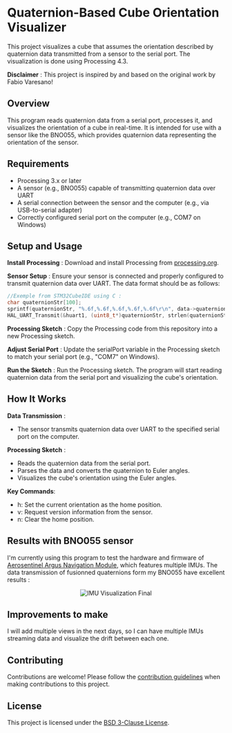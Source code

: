 # Quaternion-Based Cube Orientation Visualizer

This project visualizes a cube that assumes the orientation described by quaternion data transmitted from a sensor to the serial port. The visualization is done using Processing 4.3.

**Disclaimer** : This project is inspired by and based on the original work by Fabio Varesano!

## **Overview**
This program reads quaternion data from a serial port, processes it, and visualizes the orientation of a cube in real-time. It is intended for use with a sensor like the BNO055, which provides quaternion data representing the orientation of the sensor.

## **Requirements**
- Processing 3.x or later
- A sensor (e.g., BNO055) capable of transmitting quaternion data over UART
- A serial connection between the sensor and the computer (e.g., via USB-to-serial adapter)
- Correctly configured serial port on the computer (e.g., COM7 on Windows)

## **Setup and Usage**

**Install Processing** : Download and install Processing from [processing.org](processing.org).

**Sensor Setup** : Ensure your sensor is connected and properly configured to transmit quaternion data over UART. The data format should be as follows:

```c
//Exemple from STM32CubeIDE using C :
char quaternionStr[100];
sprintf(quaternionStr, "%.6f,%.6f,%.6f,%.6f,%.6f\r\n", data->quaternion.w, data->quaternion.x, data->quaternion.y, data->quaternion.z, 0.1);
HAL_UART_Transmit(&huart1, (uint8_t*)quaternionStr, strlen(quaternionStr), HAL_MAX_DELAY);
```

**Processing Sketch** : Copy the Processing code from this repository into a new Processing sketch.

**Adjust Serial Port** : Update the serialPort variable in the Processing sketch to match your serial port (e.g., "COM7" on Windows).

**Run the Sketch** : Run the Processing sketch. The program will start reading quaternion data from the serial port and visualizing the cube's orientation.

## **How It Works**

**Data Transmission** : 

- The sensor transmits quaternion data over UART to the specified serial port on the computer.

**Processing Sketch** : 
- Reads the quaternion data from the serial port.
- Parses the data and converts the quaternion to Euler angles.
- Visualizes the cube's orientation using the Euler angles.

**Key Commands**:

- h: Set the current orientation as the home position.
- v: Request version information from the sensor.
- n: Clear the home position.

## **Results with BNO055 sensor**

I'm currently using this program to test the hardware and firmware of [Aerosentinel Argus Navigation Module](https://github.com/yaxsomo/aerosentinel-argus), which features multiple IMUs. The data transmission of fusionned quaternions form my BNO055 have excellent results : 

<p align="center">
  <img src="https://github.com/user-attachments/assets/934b94dc-e057-42d6-b5b0-aa2f25d6c809" alt="IMU Visualization Final">
</p>

## **Improvements to make**
I will add multiple views in the next days, so I can have multiple IMUs streaming data and visualize the drift between each one.

## Contributing
Contributions are welcome! Please follow the [contribution guidelines](CONTRIBUTING.md) when making contributions to this project.

## License
This project is licensed under the [BSD 3-Clause License](LICENSE).
